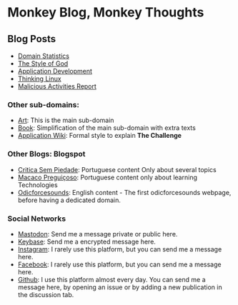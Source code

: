 # Monkey Blog, Monkey Thoughts

## Blog Posts

- [Domain Statistics](./domain_statistics.md)
- [The Style of God](./style_of_god.md)
- [Application Development](./app_dev.md)
- [Thinking Linux](./think_linux.md)
- [Malicious Activities Report](./mar.md)

### Other sub-domains: 

- [Art](https://art.odicforcesounds.com): This is the main sub-domain 
- [Book](https://book.odicforcesounds.com): Simplification of the main sub-domain with extra texts
- [Application Wiki](https://wiki.odicforcesounds.com): Formal style to explain **The Challenge** 

### Other Blogs: Blogspot

- [Critica Sem Piedade](https://criticasempiedade.blogspot.com): Portuguese content Only about several topics
- [Macaco Preguiçoso](https://macacopreguicoso.blogspot.com): Portuguese content only about learning Technologies
- [Odicforcesounds](https://odicforcesounds.blogspot.com): English content - The first odicforcesounds webpage, before having a dedicated domain. 

### Social Networks

- [Mastodon](@SunWukong@mstdn.business): Send me a message private or public here. 
- [Keybase](https://keybase.com/Path_of_Shields): Send me a encrypted message here.
- [Instagram](https://instagram.com/Rakzhodekams): I rarely use this platform, but you can send me a message here.
- [Facebook](https://facebook.com/odicforcesounds): I rarely use this platform, but you can send me a message here. 
- [Github](https://github.com/odicforcesounds): I use this platform almost every day. You can send me a message here, by opening an issue or by adding a new publication in the discussion tab. 
